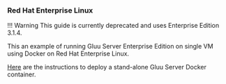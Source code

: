 ### Red Hat Enterprise Linux

!!! Warning
    This guide is currently deprecated and uses Enterprise Edition 3.1.4.

This an example of running Gluu Server Enterprise Edition on single VM using Docker on Red Hat Enterprise Linux.

[Here](https://github.com/GluuFederation/gluu-enterprise/tree/3.1.4-rhel/examples/single-host) are the instructions to deploy a stand-alone Gluu Server Docker container.
